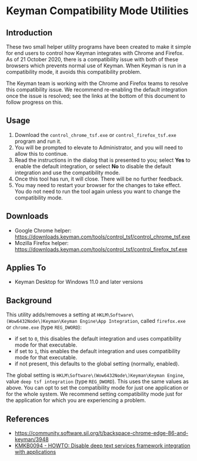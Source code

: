# Keyman Compatibility Mode Utilities

## Introduction

These two small helper utility programs have been created to make it simple for end users to control how Keyman integrates with Chrome and Firefox. As of 21 October 2020, there is a compatibility issue with both of these browsers which prevents normal use of Keyman. When Keyman is run in a compatibility mode, it avoids this compatibility problem.

The Keyman team is working with the Chrome and Firefox teams to resolve this compatibility issue. We recommend re-enabling the default integration once the issue is resolved; see the links at the bottom of this document to follow progress on this.

## Usage

1. Download the `control_chrome_tsf.exe` or `control_firefox_tsf.exe` program and run it.
2. You will be prompted to elevate to Administrator, and you will need to allow this to continue.
3. Read the instructions in the dialog that is presented to you; select **Yes** to enable the default integration, or select **No** to disable the default integration and use the compatibility mode.
4. Once this tool has run, it will close. There will be no further feedback.
5. You may need to restart your browser for the changes to take effect. You do not need to run the tool again unless you want to change the compatibility mode.

## Downloads

* Google Chrome helper: https://downloads.keyman.com/tools/control_tsf/control_chrome_tsf.exe
* Mozilla Firefox helper: https://downloads.keyman.com/tools/control_tsf/control_firefox_tsf.exe

## Applies To

* Keyman Desktop for Windows 11.0 and later versions

## Background

This utility adds/removes a setting at `HKLM\Software\(Wow6432Node\)Keyman\Keyman Engine\App Integration`, called `firefox.exe` or `chrome.exe` (type `REG_DWORD`):
* if set to `0`, this disables the default integration and uses compatibility mode for that executable.
* if set to `1`, this enables the default integration and uses compatibility mode for that executable.
* if not present, this defaults to the global setting (normally, enabled).

The global setting is `HKLM\Software\(Wow6432Node\)Keyman\Keyman Engine`, value `deep tsf integration` (type `REG_DWORD`). This uses the same values as above. You can opt to set the compatibility mode for just one application or for the whole system. We recommend setting compatibility mode just for the application for which you are experiencing a problem.

## References

* https://community.software.sil.org/t/backspace-chrome-edge-86-and-keyman/3948
* [KMKB0094 - HOWTO: Disable deep text services framework integration with applications](/kb/94)

